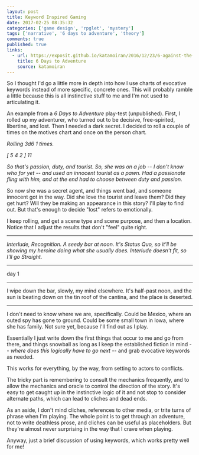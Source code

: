 ```yaml
---
layout: post
title: Keyword Inspired Gaming
date: 2017-02-25 08:35:32
categories: ['game design', 'rpglet', 'mystery']
tags: ['narrative', '6 days to adventure', 'theory']
comments: true
published: true
links:
  - url: https://exposit.github.io/katamoiran/2016/12/23/6-against-the-dark/
    title: 6 Days to Adventure
    source: katamoiran
---
```



So I thought I'd go a little more in depth into how I use charts of evocative keywords instead of more specific, concrete ones. This will probably ramble a little because this is all instinctive stuff to me and I'm not used to articulating it.

An example from a *6 Days to Adventure* play-test (unpublished). First, I rolled up my adventurer, who turned out to be decisive, free-spirited, libertine, and lost. Then I needed a dark secret. I decided to roll a couple of times on the motives chart and once on the person chart.

*Rolling 3d6 1 times.*

*[  5 4 2  ] 11*

*So that's passion, duty, and tourist. So, she was on a job -- I don't know who for yet -- and used an innocent tourist as a pawn. Had a passionate fling with him, and at the end had to choose between duty and passion.*

So now she was a secret agent, and things went bad, and someone innocent got in the way. Did she love the tourist and leave them? Did they get hurt? Will they be making an appearance in this story? I'll play to find out. But that's enough to decide "lost" refers to emotionally.

I keep rolling, and get a scene type and scene purpose, and then a location. Notice that I adjust the results that don't "feel" quite right.

---

*Interlude, Recognition. A seedy bar at noon. It's Status Quo, so it'll be showing my heroine doing what she usually does. Interlude doesn't fit, so I'll go Straight.*


***
 day 1
***


I wipe down the bar, slowly, my mind elsewhere. It's half-past noon, and the sun is beating down on the tin roof of the cantina, and the place is deserted.

---

I don't need to know where we are, specifically. Could be Mexico, where an outed spy has gone to ground. Could be some small town in Iowa, where she has family. Not sure yet, because I'll find out as I play.

Essentially I just write down the first things that occur to me and go from there, and things snowball as long as I keep the established fiction in mind -- *where does this logically have to go next* -- and grab evocative keywords as needed.

This works for everything, by the way, from setting to actors to conflicts.

The tricky part is remembering to consult the mechanics frequently, and to allow the mechanics and oracle to control the direction of the story. It's easy to get caught up in the instinctive logic of it and not stop to consider alternate paths, which can lead to cliches and dead ends.

As an aside, I don't mind cliches, references to other media, or trite turns of phrase when I'm playing. The whole point is to get through an adventure, not to write deathless prose, and cliches can be useful as placeholders. But they're almost never surprising in the way that I crave when playing.

Anyway, just a brief discussion of using keywords, which works pretty well for me!
